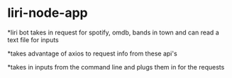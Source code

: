 # liri-node-app

*liri bot takes in request for spotify, omdb, bands in town and can read a text file for inputs

*takes advantage of axios to request info from these api's

*takes in inputs from the command line and plugs them in for the requests